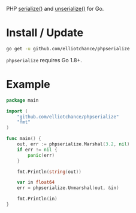 PHP [serialize()](http://php.net/manual/en/function.serialize.php) and
[unserialize()](http://php.net/manual/en/function.unserialize.php) for Go.

# Install / Update

```bash
go get -u github.com/elliotchance/phpserialize
```

`phpserialize` requires Go 1.8+.

# Example

```go
package main

import (
	"github.com/elliotchance/phpserialize"
	"fmt"
)

func main() {
	out, err := phpserialize.Marshal(3.2, nil)
	if err != nil {
		panic(err)
	}

	fmt.Println(string(out))

	var in float64
	err = phpserialize.Unmarshal(out, &in)

	fmt.Println(in)
}
```
